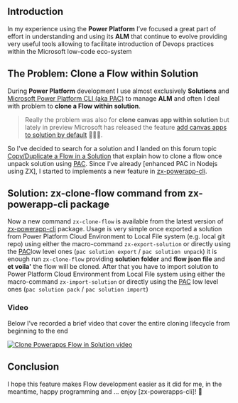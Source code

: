 ## Introduction

In my experience using the **Power Platform** I’ve focused a great part
of effort in understanding and using its **ALM** that continue to evolve
providing very useful tools allowing to facilitate introduction of
Devops practices within the Microsoft low-code eco-system

## The Problem: Clone a Flow within Solution

During **Power Platform** development I use almost exclusively
**Solutions** and [Microsoft Power Platform CLI (aka PAC)] to manage
**ALM** and often I deal with problem to **clone a Flow within solution**.

> Really the problem was also for **clone canvas app within solution**
> but lately in preview Microsoft has released the feature [add canvas apps to solution by default]
> 🤩🤩🤩.

So I've decided to search for a solution and I landed on this forum topic [Copy/Duplicate a Flow in a Solution]
that explain how to clone a flow once unpack solution using [PAC].
Since I've already [enhanced PAC in Nodejs using ZX], I started to implements a new feature in [zx-powerapp-cli].

## Solution: zx-clone-flow command from zx-powerapp-cli package

Now a new command `zx-clone-flow` is available from the latest version of [zx-powerapp-cli] package. 
Usage is very simple once exported a solution from Power Platform Cloud Environment to Local File system (e.g. local git repo)
using either the macro-command `zx-export-solution` or directly using
the [PAC]low level ones (`pac solution export` / `pac solution unpack`) it is enough run `zx-clone-flow` providing
**solution folder** and **flow json file** and **et voila'** the flow will be cloned. 
After that you have to import solution to Power Platform Cloud Environment from Local File system using either the macro-command
`zx-import-solution` or directly using the [PAC] low level ones (`pac solution pack` / `pac solution import`)

### Video

Below I’ve recorded a brief video that cover the entire cloning lifecycle from beginning to the end

[![Clone Powerapps Flow in Solution video](http://img.youtube.com/vi/hkuuyvYP_9w/0.jpg)](https://youtu.be/hkuuyvYP_9w "Clone Powerapps Flow in Solution")


## Conclusion

I hope this feature makes Flow development easier as it did for me, in
the meantime, happy programming and ... enjoy [zx-powerapps-cli]! 👋


[zx-powerapp-cli]: https://www.npmjs.com/package/@bsorrentino/zx-powerapps-cli
[Copy/Duplicate a Flow in a Solution]: https://powerusers.microsoft.com/t5/Building-Flows/Copy-Duplicate-a-Flow-in-a-Solution/td-p/487483
[add canvas apps to solution by default]: https://learn.microsoft.com/en-gb/power-apps/maker/canvas-apps/add-app-solution-default
[enchanced PAC in nodejs using ZX]: https://dev.to/bsorrentino/enhance-cli-with-zx-522i
[youtube video]: https://youtu.be/hkuuyvYP_9w
[PAC]: https://learn.microsoft.com/en-us/power-platform/developer/cli/introduction
[Microsoft Power Platform CLI (aka PAC)]: https://learn.microsoft.com/en-us/power-platform/developer/cli/introduction